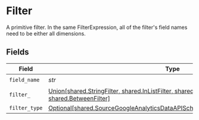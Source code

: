 # Filter

A primitive filter. In the same FilterExpression, all of the filter's field names need to be either all dimensions.


## Fields

| Field                                                                                                                                                                      | Type                                                                                                                                                                       | Required                                                                                                                                                                   | Description                                                                                                                                                                |
| -------------------------------------------------------------------------------------------------------------------------------------------------------------------------- | -------------------------------------------------------------------------------------------------------------------------------------------------------------------------- | -------------------------------------------------------------------------------------------------------------------------------------------------------------------------- | -------------------------------------------------------------------------------------------------------------------------------------------------------------------------- |
| `field_name`                                                                                                                                                               | *str*                                                                                                                                                                      | :heavy_check_mark:                                                                                                                                                         | N/A                                                                                                                                                                        |
| `filter_`                                                                                                                                                                  | [Union[shared.StringFilter, shared.InListFilter, shared.NumericFilter, shared.BetweenFilter]](../../models/shared/sourcegoogleanalyticsdataapischemasfilter.md)            | :heavy_check_mark:                                                                                                                                                         | N/A                                                                                                                                                                        |
| `filter_type`                                                                                                                                                              | [Optional[shared.SourceGoogleAnalyticsDataAPISchemasCustomReportsArrayFilterType]](../../models/shared/sourcegoogleanalyticsdataapischemascustomreportsarrayfiltertype.md) | :heavy_minus_sign:                                                                                                                                                         | N/A                                                                                                                                                                        |